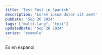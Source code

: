 ```yaml
---
title: 'Test Post in Spanish'
description: 'Lorem ipsum dolor sit amet'
pubDate: 'Sep 26 2024'
tags: ["multi-lang", "test"]
updatedDate: 'Sep 26 2024'
series: "example"
---
```


Es en espanol.
